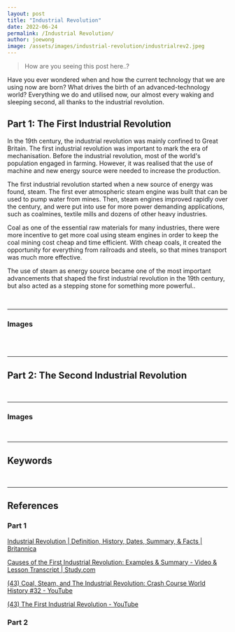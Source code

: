 ```yaml
---
layout: post
title: "Industrial Revolution"
date: 2022-06-24
permalink: /Industrial Revolution/
author: joewong
image: /assets/images/industrial-revolution/industrialrev2.jpeg
---
```


> How are you seeing this post here..?

Have you ever wondered when and how the current technology that we are using now are born? What drives the birth of an advanced-technology world? Everything we do and utilised now, our almost every waking and sleeping second, all thanks to the industrial revolution.

<!--more-->

## Part 1: The First Industrial Revolution

In the 19th century, the industrial revolution was mainly confined to Great Britain. The first industrial revolution was important to mark the era of mechanisation. Before the industrial revolution, most of the world's population engaged in farming. However, it was realised that the use of machine and new energy source were needed to increase the production.

The first industrial revolution started when a new source of energy was found, steam. The first ever atmospheric steam engine was built that can be used to pump water from mines. Then, steam engines improved rapidly over the century, and were put into use for more power demanding applications, such as coalmines, textile mills and dozens of other heavy industries.

Coal as one of the essential raw materials for many industries, there were more incentive to get more coal using steam engines in order to keep the coal mining cost cheap and time efficient. With cheap coals, it created the opportunity for everything from railroads and steels, so that mines transport was much more effective.

The use of steam as energy source became one of the most important advancements that shaped the first industrial revolution in the 19th century, but also acted as a stepping stone for something more powerful..

<br>
<!--Images-->

---

<h3 id="image1">Images</h3>
<div class="row">
	<div class="column">
		<img src="/iwonder/assets/images/industrial-revolution/industrialrev1.jpeg" alt="">
	</div>
</div>

<br>
<br>
<hr>

## Part 2: The Second Industrial Revolution

<br>

<!--Images-->

---

<h3 id="image2">Images</h3>
<div class="row">
	<div class="column">
		<img src="/iwonder/assets/images/" alt="">
	</div>
</div>

<br>
<!--Keywords-->

---

## Keywords

<br>
<!--References-->

---

## References

### Part 1

[Industrial Revolution | Definition, History, Dates, Summary, &amp; Facts | Britannica](https://www.britannica.com/event/Industrial-Revolution)

[Causes of the First Industrial Revolution: Examples &amp; Summary - Video &amp; Lesson Transcript | Study.com](https://study.com/academy/lesson/causes-of-the-first-industrial-revolution.html)

[(43) Coal, Steam, and The Industrial Revolution: Crash Course World History #32 - YouTube](https://www.youtube.com/watch?v=zhL5DCizj5c&t=97s)

[(43) The First Industrial Revolution - YouTube](https://www.youtube.com/watch?v=4ywMMZg9clE)

### Part 2
